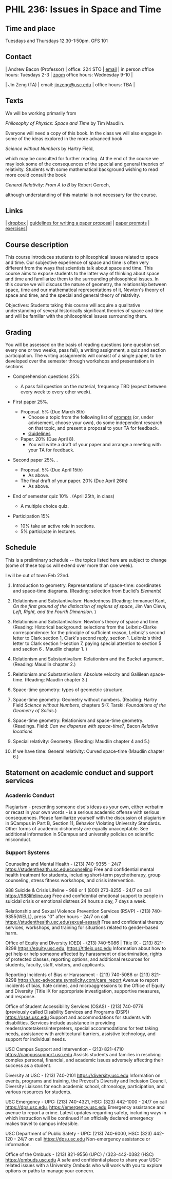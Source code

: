 
# PHIL 236: Issues in Space and Time

## Time and place

Tuesdays and Thursdays 12.30-1:50pm. GFS 101

## Contact

| Andrew Bacon (Professor) | office: 224 STO | [email](abacon@usc.edu) | in person office hours: Tuesdays 2-3 | [zoom](https://usc.zoom.us/s/3587631632) office hours: Wednesday 9-10 |

| Jin Zeng (TA) | email: jinzeng@usc.edu | office hours: TBA |


## Texts

We will be working primarily from

*Philosophy of Physics: Space and Time* by Tim Maudlin.

Everyone will need a copy of this book. In the class we will also engage in some of the ideas explored in the more advanced book 

*Science without Numbers* by Hartry Field, 

which may be consulted for further reading. At the end of the course we may look some of the consequences of the special and general theories of relativity. Students with some mathematical background wishing to read more could consult the book 

*General Relativity: From A to B* by Robert Geroch, 

although understanding of this material is not necessary for the course.


## Links

| [dropbox](https://www.dropbox.com/sh/6u0vm12df56bbd8/AAAxy3gtJWdJntp4NLS-akAha?dl=0) | [guidelines for writing a paper proposal](./guidlines) | [paper prompts](./Paper%20Prompts) | [exercises](./236Exercises)|

## Course description

This course introduces students to philosophical issues related to space and time. Our subjective experience of space and time is often very different from the ways that scientists talk about space and time. This course aims to expose students to the latter way of thinking about space and time and familiarize them to the surrounding philosophical issues. In this course we will discuss the nature of geometry, the relationship between space, time and our mathematical representations of it, Newton's theory of space and time, and the special and general theory of relativity.

Objectives: Students taking this course will acquire a qualitative understanding of several historically significant theories of space and time and will be familiar with the philosophical issues surrounding them. 


## Grading

 You will be assessed on the basis of reading questions (one question set every one or two weeks, pass fail), a writing assignment, a quiz and section participation. The writing assignments will consist of a single paper, to be developed over the semester through workshops and presentations in sections.

- Comprehension questions 25% 
	- A pass fail question on the material, frequency TBD (expect between every week to every other week).

- First paper 25%. 
	- Proposal. 5% (Due March 8th)
		- Choose a topic from the following list of [prompts](./Paper%20Prompts) (or, under advisement, choose your own), do some independent research on that topic, and present a proposal to your TA for feedback.
		- [Guidelines](./guidelines)
	- Paper. 20% (Due April 8).
		- You will write a draft of your paper and arrange a meeting with your TA for feedback. 

- Second paper 25%. .
	- Proposal. 5% (Due April 15th)
		- As above.
	- The final draft of your paper. 20% (Due April 26th)
		- As above.

- End of semester quiz 10% . (April 25th, in class)

	- A multiple choice quiz.

- Participation 15% 

	- 10% take an active role in sections.
	- 5% participate in lectures.



## Schedule

This is a preliminary schedule -- the topics listed here are subject to change (some of these topics will extend over more than one week). 

I will be out of town Feb 22nd.

1. Introduction to geometry. Representations of space-time: coordinates and space-time diagrams. (Reading: selection from Euclid's *Elements*)

2. Relationism and Substantivalism: Handedness (Reading: Immanuel Kant, *On the first ground of the distinction of regions of space*, Jim Van Cleve, *Left, Right, and the Fourth Dimension*. )
	
3. Relationism and Substantivalism: Newton's theory of space and time. (Reading: Historical background: selections from the Leibniz-Clarke correspondence: for the principle of sufficient reason, Leibniz's second letter to Clark section 1, Clark's second reply, section 1. Leibniz's third letter to Clark section 1-section 7, paying special attention to section 5 and section 6 . Maudlin chapter 1. )
	
4. Relationism and Substantivalism: Relationism and the Bucket argument. (Reading: Maudlin chapter 2.)
	
5. Relationism and Substantivalism: Absolute velocity and Gallilean space-time. (Reading: Maudlin chapter 3.)
	
6. Space-time geometry: types of geometric structure.
	
7. Space-time geometry: Geometry without numbers. (Reading: Hartry Field *Science without Numbers*, chapters 5-7. Tarski: *Foundations of the Geometry of Solids*.)

8. Space-time geometry: Relationism and space-time geometry. (Readings. Field: *Can we dispense with space-time?*, Bacon *Relative locations*

9. Special relativity: Geometry. (Reading: Maudlin chapter 4 and 5.)
	
10. If we have time: General relativity: Curved space-time (Maudlin chapter 6.) 
	


## Statement on academic conduct and support services

### Academic Conduct

Plagiarism - presenting someone else's ideas as your own, either verbatim or recast in your own words - is a serious academic offense with serious consequences. Please familiarize yourself with the discussion of plagiarism in SCampus in Part B, Section 11, Behavior Violating University Standards. Other forms of academic dishonesty are equally unacceptable. See additional information in SCampus and university policies on scientific misconduct.

### Support Systems

Counseling and Mental Health - (213) 740-9355 - 24/7
https://studenthealth.usc.edu/counseling
Free and confidential mental health treatment for students, including short-term psychotherapy, group counseling, stress fitness workshops, and crisis intervention.

988 Suicide & Crisis Lifeline - 988 or 1 (800) 273-8255 - 24/7 on call
https://988lifeline.org
Free and confidential emotional support to people in suicidal crisis or emotional distress 24 hours a day, 7 days a week.

Relationship and Sexual Violence Prevention Services (RSVP) - (213) 740-9355(WELL), press "0" after hours - 24/7 on call
https://studenthealth.usc.edu/sexual-assault
Free and confidential therapy services, workshops, and training for situations related to gender-based harm.

Office of Equity and Diversity (OED) - (213) 740-5086 | Title IX - (213) 821-8298
https://equity.usc.edu, https://titleix.usc.edu
Information about how to get help or help someone affected by harassment or discrimination, rights of protected classes, reporting options, and additional resources for students, faculty, staff, visitors, and applicants.

Reporting Incidents of Bias or Harassment - (213) 740-5086 or (213) 821-8298
https://usc-advocate.symplicity.com/care_report
Avenue to report incidents of bias, hate crimes, and microaggressions to the Office of Equity and Diversity |Title IX for appropriate investigation, supportive measures, and response.

Office of Student Accessibility Services (OSAS) - (213) 740-0776
(previously called Disability Services and Programs (DSP))
https://osas.usc.edu
Support and accommodations for students with disabilities. Services include assistance in providing readers/notetakers/interpreters, special accommodations for test taking needs, assistance with architectural barriers, assistive technology, and support for individual needs.

USC Campus Support and Intervention - (213) 821-4710
https://campussupport.usc.edu
Assists students and families in resolving complex personal, financial, and academic issues adversely affecting their success as a student.

Diversity at USC - (213) 740-2101
https://diversity.usc.edu
Information on events, programs and training, the Provost's Diversity and Inclusion Council, Diversity Liaisons for each academic school, chronology, participation, and various resources for students.

USC Emergency - UPC: (213) 740-4321, HSC: (323) 442-1000 - 24/7 on call
https://dps.usc.edu, https://emergency.usc.edu
Emergency assistance and avenue to report a crime. Latest updates regarding safety, including ways in which instruction will be continued if an officially declared emergency makes travel to campus infeasible.

USC Department of Public Safety - UPC: (213) 740-6000, HSC: (323) 442-120 - 24/7 on call
https://dps.usc.edu
Non-emergency assistance or information.

Office of the Ombuds - (213) 821-9556 (UPC) / (323-442-0382 (HSC)
https://ombuds.usc.edu
A safe and confidential place to share your USC-related issues with a University Ombuds who will work with you to explore options or paths to manage your concern.